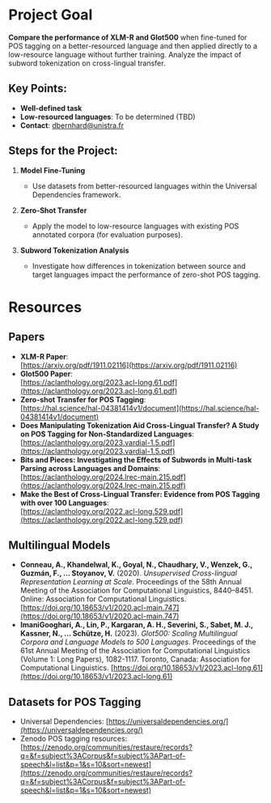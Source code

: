 # Project Goal
**Compare the performance of XLM-R and Glot500** when fine-tuned for POS tagging on a better-resourced language and then applied directly to a low-resource language without further training. Analyze the impact of subword tokenization on cross-lingual transfer.

## Key Points:
- **Well-defined task**
- **Low-resourced languages**: To be determined (TBD)
- **Contact**: [dbernhard@unistra.fr](mailto:dbernhard@unistra.fr)

## Steps for the Project:
1. **Model Fine-Tuning**  
   - Use datasets from better-resourced languages within the Universal Dependencies framework.
   
2. **Zero-Shot Transfer**  
   - Apply the model to low-resource languages with existing POS annotated corpora (for evaluation purposes).
   
3. **Subword Tokenization Analysis**  
   - Investigate how differences in tokenization between source and target languages impact the performance of zero-shot POS tagging.


# Resources

## Papers

- **XLM-R Paper**: <br>[https://arxiv.org/pdf/1911.02116](https://arxiv.org/pdf/1911.02116)
- **Glot500 Paper**:<br> [https://aclanthology.org/2023.acl-long.61.pdf](https://aclanthology.org/2023.acl-long.61.pdf)
- **Zero-shot Transfer for POS Tagging**:<br>[https://hal.science/hal-04381414v1/document](https://hal.science/hal-04381414v1/document)
- **Does Manipulating Tokenization Aid Cross-Lingual Transfer? A Study on POS Tagging for Non-Standardized Languages**:<br>[https://aclanthology.org/2023.vardial-1.5.pdf](https://aclanthology.org/2023.vardial-1.5.pdf)
- **Bits and Pieces: Investigating the Effects of Subwords in Multi-task Parsing across Languages and Domains**:<br>[https://aclanthology.org/2024.lrec-main.215.pdf](https://aclanthology.org/2024.lrec-main.215.pdf)
- **Make the Best of Cross-Lingual Transfer: Evidence from POS Tagging with over 100 Languages**:<br> [https://aclanthology.org/2022.acl-long.529.pdf](https://aclanthology.org/2022.acl-long.529.pdf)

## Multilingual Models

- **Conneau, A., Khandelwal, K., Goyal, N., Chaudhary, V., Wenzek, G., Guzmán, F., … Stoyanov, V.** (2020). *Unsupervised Cross-lingual Representation Learning at Scale*. Proceedings of the 58th Annual Meeting of the Association for Computational Linguistics, 8440–8451. Online: Association for Computational Linguistics. [https://doi.org/10.18653/v1/2020.acl-main.747](https://doi.org/10.18653/v1/2020.acl-main.747)
- **ImaniGooghari, A., Lin, P., Kargaran, A. H., Severini, S., Sabet, M. J., Kassner, N., … Schütze, H.** (2023). *Glot500: Scaling Multilingual Corpora and Language Models to 500 Languages*. Proceedings of the 61st Annual Meeting of the Association for Computational Linguistics (Volume 1: Long Papers), 1082-1117. Toronto, Canada: Association for Computational Linguistics. [https://doi.org/10.18653/v1/2023.acl-long.61](https://doi.org/10.18653/v1/2023.acl-long.61)

## Datasets for POS Tagging

- Universal Dependencies: [https://universaldependencies.org/](https://universaldependencies.org/)
- Zenodo POS tagging resources: [https://zenodo.org/communities/restaure/records?q=&f=subject%3ACorpus&f=subject%3APart-of-speech&l=list&p=1&s=10&sort=newest](https://zenodo.org/communities/restaure/records?q=&f=subject%3ACorpus&f=subject%3APart-of-speech&l=list&p=1&s=10&sort=newest)
